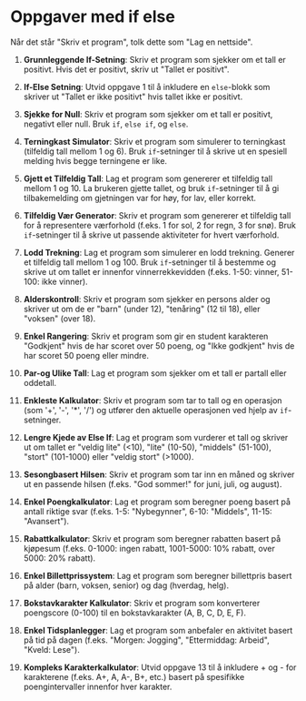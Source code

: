 # Oppgaver med if else

Når det står "Skriv et program", tolk dette som "Lag en nettside".

1. **Grunnleggende If-Setning**: Skriv et program som sjekker om et tall er positivt. Hvis det er positivt, skriv ut "Tallet er positivt".

2. **If-Else Setning**: Utvid oppgave 1 til å inkludere en `else`-blokk som skriver ut "Tallet er ikke positivt" hvis tallet ikke er positivt.

3. **Sjekke for Null**: Skriv et program som sjekker om et tall er positivt, negativt eller null. Bruk `if`, `else if`, og `else`.

1. **Terningkast Simulator**: Skriv et program som simulerer to terningkast 
(tilfeldig tall mellom 1 og 6). Bruk `if`-setninger til å skrive ut en 
spesiell melding hvis begge terningene er like.

2. **Gjett et Tilfeldig Tall**: Lag et program som genererer et tilfeldig tall mellom 1 og 10. La brukeren gjette tallet, og bruk `if`-setninger til å gi tilbakemelding om gjetningen var for høy, for lav, eller korrekt.

3. **Tilfeldig Vær Generator**: Skriv et program som genererer et tilfeldig tall for å representere værforhold (f.eks. 1 for sol, 2 for regn, 3 for snø). Bruk `if`-setninger til å skrive ut passende aktiviteter for hvert værforhold.

4. **Lodd Trekning**: Lag et program som simulerer en lodd trekning. Generer et tilfeldig tall mellom 1 og 100. Bruk `if`-setninger til å bestemme og skrive ut om tallet er innenfor vinnerrekkevidden (f.eks. 1-50: vinner, 51-100: ikke vinner).

4. **Alderskontroll**: Skriv et program som sjekker en persons alder og skriver ut om de er "barn" (under 12), "tenåring" (12 til 18), eller "voksen" (over 18).

5. **Enkel Rangering**: Skriv et program som gir en student karakteren "Godkjent" hvis de har scoret over 50 poeng, og "Ikke godkjent" hvis de har scoret 50 poeng eller mindre.

6. **Par-og Ulike Tall**: Lag et program som sjekker om et tall er partall eller oddetall.

7. **Enkleste Kalkulator**: Skriv et program som tar to tall og en operasjon (som '+', '-', '*', '/') og utfører den aktuelle operasjonen ved hjelp av `if`-setninger.

8. **Lengre Kjede av Else If**: Lag et program som vurderer et tall og skriver ut om tallet er "veldig lite" (<10), "lite" (10-50), "middels" (51-100), "stort" (101-1000) eller "veldig stort" (>1000).

9. **Sesongbasert Hilsen**: Skriv et program som tar inn en måned og skriver ut en passende hilsen (f.eks. "God sommer!" for juni, juli, og august).

10. **Enkel Poengkalkulator**: Lag et program som beregner poeng basert på antall riktige svar (f.eks. 1-5: "Nybegynner", 6-10: "Middels", 11-15: "Avansert").

11. **Rabattkalkulator**: Skriv et program som beregner rabatten basert på kjøpesum (f.eks. 0-1000: ingen rabatt, 1001-5000: 10% rabatt, over 5000: 20% rabatt).

12. **Enkel Billettprissystem**: Lag et program som beregner billettpris basert på alder (barn, voksen, senior) og dag (hverdag, helg).

13. **Bokstavkarakter Kalkulator**: Skriv et program som konverterer poengscore (0-100) til en bokstavkarakter (A, B, C, D, E, F).

14. **Enkel Tidsplanlegger**: Lag et program som anbefaler en aktivitet basert på tid på dagen (f.eks. "Morgen: Jogging", "Ettermiddag: Arbeid", "Kveld: Lese").

15. **Kompleks Karakterkalkulator**: Utvid oppgave 13 til å inkludere + og - for karakterene (f.eks. A+, A, A-, B+, etc.) basert på spesifikke poengintervaller innenfor hver karakter.
